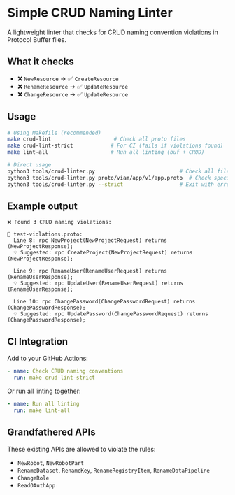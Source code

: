 # Simple CRUD Naming Linter

A lightweight linter that checks for CRUD naming convention violations in Protocol Buffer files.

## What it checks

- ❌ `NewResource` → ✅ `CreateResource`
- ❌ `RenameResource` → ✅ `UpdateResource`
- ❌ `ChangeResource` → ✅ `UpdateResource`

## Usage

```bash
# Using Makefile (recommended)
make crud-lint                    # Check all proto files
make crud-lint-strict            # For CI (fails if violations found)
make lint-all                    # Run all linting (buf + CRUD)

# Direct usage
python3 tools/crud-linter.py                           # Check all files
python3 tools/crud-linter.py proto/viam/app/v1/app.proto  # Check specific files
python3 tools/crud-linter.py --strict                  # Exit with error if violations found
```

## Example output

```
❌ Found 3 CRUD naming violations:

📄 test-violations.proto:
  Line 8: rpc NewProject(NewProjectRequest) returns (NewProjectResponse);
  💡 Suggested: rpc CreateProject(NewProjectRequest) returns (NewProjectResponse);

  Line 9: rpc RenameUser(RenameUserRequest) returns (RenameUserResponse);
  💡 Suggested: rpc UpdateUser(RenameUserRequest) returns (RenameUserResponse);

  Line 10: rpc ChangePassword(ChangePasswordRequest) returns (ChangePasswordResponse);
  💡 Suggested: rpc UpdatePassword(ChangePasswordRequest) returns (ChangePasswordResponse);
```

## CI Integration

Add to your GitHub Actions:

```yaml
- name: Check CRUD naming conventions
  run: make crud-lint-strict
```

Or run all linting together:

```yaml
- name: Run all linting
  run: make lint-all
```

## Grandfathered APIs

These existing APIs are allowed to violate the rules:

- `NewRobot`, `NewRobotPart`
- `RenameDataset`, `RenameKey`, `RenameRegistryItem`, `RenameDataPipeline`
- `ChangeRole`
- `ReadOAuthApp`
